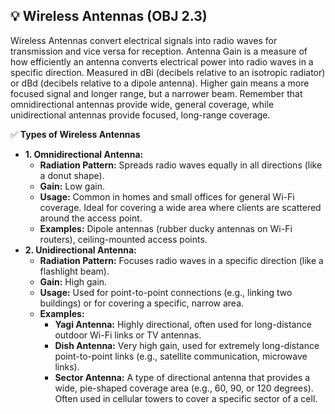 ## 💡 Wireless Antennas (OBJ 2.3)

Wireless Antennas convert electrical signals into radio waves for transmission and vice versa for reception. Antenna Gain is a measure of how efficiently an antenna converts electrical power into radio waves in a specific direction. Measured in dBi (decibels relative to an isotropic radiator) or dBd (decibels relative to a dipole antenna). Higher gain means a more focused signal and longer range, but a narrower beam. Remember that omnidirectional antennas provide wide, general coverage, while unidirectional antennas provide focused, long-range coverage.

✅ **Types of Wireless Antennas**
- **1. Omnidirectional Antenna:**
  - **Radiation Pattern:** Spreads radio waves equally in all directions (like a donut shape).
  - **Gain:** Low gain.
  - **Usage:** Common in homes and small offices for general Wi-Fi coverage. Ideal for covering a wide area where clients are scattered around the access point.
  - **Examples:** Dipole antennas (rubber ducky antennas on Wi-Fi routers), ceiling-mounted access points.
- **2. Unidirectional Antenna:**
  - **Radiation Pattern:** Focuses radio waves in a specific direction (like a flashlight beam).
  - **Gain:** High gain.
  - **Usage:** Used for point-to-point connections (e.g., linking two buildings) or for covering a specific, narrow area.
  - **Examples:**
    - **Yagi Antenna:** Highly directional, often used for long-distance outdoor Wi-Fi links or TV antennas.
    - **Dish Antenna:** Very high gain, used for extremely long-distance point-to-point links (e.g., satellite communication, microwave links).
    - **Sector Antenna:** A type of directional antenna that provides a wide, pie-shaped coverage area (e.g., 60, 90, or 120 degrees). Often used in cellular towers to cover a specific sector of a cell.